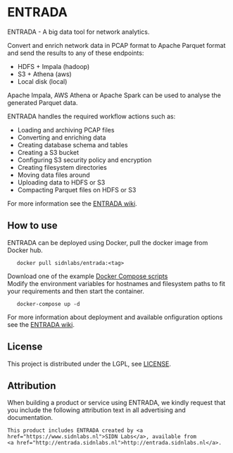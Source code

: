 # ENTRADA

ENTRADA - A big data tool for network analytics.

Convert and enrich network data in PCAP format to Apache Parquet format and send the results to any of these endpoints: 
- HDFS + Impala (hadoop)
- S3 + Athena (aws)
- Local disk (local)

Apache Impala, AWS Athena or Apache Spark can be used to analyse the generated Parquet data.  

ENTRADA handles the required workflow actions such as:  
- Loading and archiving PCAP files
- Converting and enriching data
- Creating database schema and tables
- Creating a S3 bucket
- Configuring S3 security policy and encryption
- Creating filesystem directories
- Moving data files around
- Uploading data to HDFS or S3
- Compacting Parquet files on HDFS or S3

For more information see the [ENTRADA wiki](https://github.com/SIDN/entrada/wiki).

## How to use

ENTRADA can be deployed using Docker, pull the docker image from Docker hub.  

```
   docker pull sidnlabs/entrada:<tag>

```

Download one of the example [Docker Compose scripts](https://github.com/SIDN/entrada/tree/master/docker-compose)  
Modify the environment variables for hostnames and filesystem paths to fit your requirements and then start the container.  


```
   docker-compose up -d

```


For more information about deployment and available onfiguration options see the [ENTRADA wiki](https://github.com/SIDN/entrada/wiki/).  

## License

This project is distributed under the LGPL, see [LICENSE](LICENSE).

## Attribution

When building a product or service using ENTRADA, we kindly request that you include the following attribution text in all advertising and documentation.
```
This product includes ENTRADA created by <a href="https://www.sidnlabs.nl">SIDN Labs</a>, available from
<a href="http://entrada.sidnlabs.nl">http://entrada.sidnlabs.nl</a>.
```
